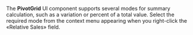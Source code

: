 The **PivotGrid** UI component supports several modes for summary calculation, such as&nbsp;a&nbsp;variation or&nbsp;percent of&nbsp;a&nbsp;total value. Select the required mode from the context menu appearing when you right-click the &laquo;Relative Sales&raquo; field.